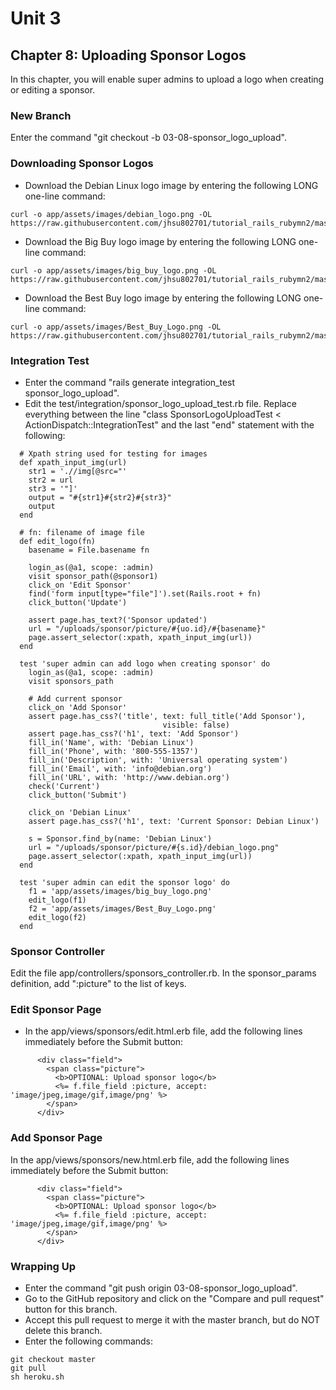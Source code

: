 # Unit 3
## Chapter 8: Uploading Sponsor Logos

In this chapter, you will enable super admins to upload a logo when creating or editing a sponsor.

### New Branch
Enter the command "git checkout -b 03-08-sponsor_logo_upload".

### Downloading Sponsor Logos
* Download the Debian Linux logo image by entering the following LONG one-line command:
```
curl -o app/assets/images/debian_logo.png -OL https://raw.githubusercontent.com/jhsu802701/tutorial_rails_rubymn2/master/images/debian_logo.png
```
* Download the Big Buy logo image by entering the following LONG one-line command:
```
curl -o app/assets/images/big_buy_logo.png -OL https://raw.githubusercontent.com/jhsu802701/tutorial_rails_rubymn2/master/images/big_buy_logo.png
```
* Download the Best Buy logo image by entering the following LONG one-line command:
```
curl -o app/assets/images/Best_Buy_Logo.png -OL https://raw.githubusercontent.com/jhsu802701/tutorial_rails_rubymn2/master/images/Best_Buy_Logo.png
```

### Integration Test
* Enter the command "rails generate integration_test sponsor_logo_upload".
* Edit the test/integration/sponsor_logo_upload_test.rb file.  Replace everything between the line "class SponsorLogoUploadTest < ActionDispatch::IntegrationTest" and the last "end" statement with the following:
```
  # Xpath string used for testing for images
  def xpath_input_img(url)
    str1 = './/img[@src="'
    str2 = url
    str3 = '"]'
    output = "#{str1}#{str2}#{str3}"
    output
  end

  # fn: filename of image file
  def edit_logo(fn)
    basename = File.basename fn
    
    login_as(@a1, scope: :admin)
    visit sponsor_path(@sponsor1)
    click_on 'Edit Sponsor'
    find('form input[type="file"]').set(Rails.root + fn)
    click_button('Update')

    assert page.has_text?('Sponsor updated')
    url = "/uploads/sponsor/picture/#{uo.id}/#{basename}"
    page.assert_selector(:xpath, xpath_input_img(url))
  end

  test 'super admin can add logo when creating sponsor' do
    login_as(@a1, scope: :admin)
    visit sponsors_path

    # Add current sponsor
    click_on 'Add Sponsor'
    assert page.has_css?('title', text: full_title('Add Sponsor'),
                                  visible: false)
    assert page.has_css?('h1', text: 'Add Sponsor')
    fill_in('Name', with: 'Debian Linux')
    fill_in('Phone', with: '800-555-1357')
    fill_in('Description', with: 'Universal operating system')
    fill_in('Email', with: 'info@debian.org')
    fill_in('URL', with: 'http://www.debian.org')
    check('Current')
    click_button('Submit')
    
    click_on 'Debian Linux'
    assert page.has_css?('h1', text: 'Current Sponsor: Debian Linux')

    s = Sponsor.find_by(name: 'Debian Linux')
    url = "/uploads/sponsor/picture/#{s.id}/debian_logo.png"
    page.assert_selector(:xpath, xpath_input_img(url))
  end

  test 'super admin can edit the sponsor logo' do
    f1 = 'app/assets/images/big_buy_logo.png'
    edit_logo(f1)
    f2 = 'app/assets/images/Best_Buy_Logo.png'
    edit_logo(f2)
  end
```

### Sponsor Controller
Edit the file app/controllers/sponsors_controller.rb. In the sponsor_params definition, add ":picture" to the list of keys.

### Edit Sponsor Page
* In the app/views/sponsors/edit.html.erb file, add the following lines immediately before the Submit button:
```
      <div class="field">
        <span class="picture">
          <b>OPTIONAL: Upload sponsor logo</b>
          <%= f.file_field :picture, accept: 'image/jpeg,image/gif,image/png' %>
        </span>
      </div>
```

### Add Sponsor Page
In the app/views/sponsors/new.html.erb file, add the following lines immediately before the Submit button:
```
      <div class="field">
        <span class="picture">
          <b>OPTIONAL: Upload sponsor logo</b>
          <%= f.file_field :picture, accept: 'image/jpeg,image/gif,image/png' %>
        </span>
      </div>
```

### Wrapping Up
* Enter the command "git push origin 03-08-sponsor_logo_upload".
* Go to the GitHub repository and click on the "Compare and pull request" button for this branch.
* Accept this pull request to merge it with the master branch, but do NOT delete this branch.
* Enter the following commands:
```
git checkout master
git pull
sh heroku.sh
```
